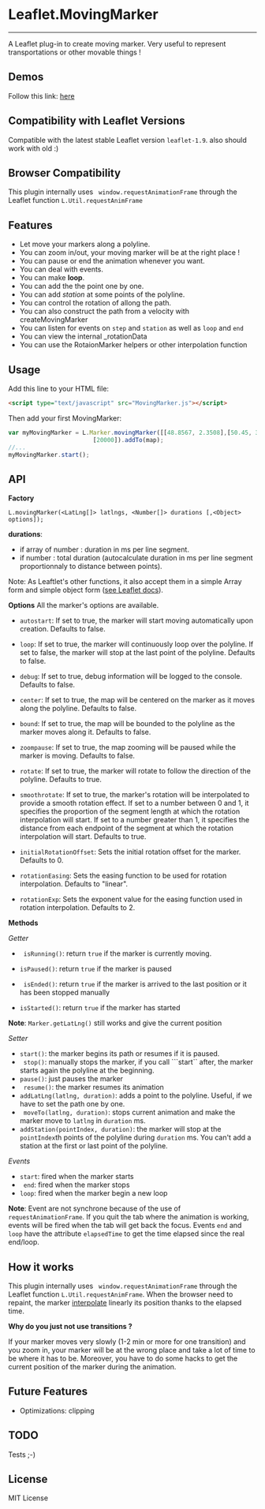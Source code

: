 Leaflet.MovingMarker
====================
----------


A Leaflet plug-in to create moving marker. Very useful to represent transportations or other movable things !

Demos
--------
Follow this link: [here](https://syonfox.github.io/Leaflet.MovingMarker/examples/index.html)

Compatibility with Leaflet Versions
-----------------------------------

Compatible with the latest stable Leaflet version `leaflet-1.9`.
also should work with old :) 



Browser Compatibility
-----------------------------------
This plugin internally uses ``` window.requestAnimationFrame``` through the Leaflet function ```L.Util.requestAnimFrame```

Features
--------

* Let move your markers along a polyline.
* You can zoom in/out, your moving marker will be at the right place ! 
* You can pause or end the animation whenever you want.
* You can deal with events.
* You can make **loop**.
* You can add the the point one by one.
* You can add *station* at some points of the polyline.
* You can control the rotation of allong the path.
* You can also construct the path from a velocity with createMovingMarker
* You can listen for events on `step` and `station` as well as `loop` and `end`
* You can view the internal _rotationData 
* You can use the RotaionMarker helpers or other interpolation function

Usage
-----
Add this line to your HTML file:
```html
<script type="text/javascript" src="MovingMarker.js"></script>
```

Then add your first MovingMarker:

```javascript
var myMovingMarker = L.Marker.movingMarker([[48.8567, 2.3508],[50.45, 30.523333]],
						[20000]).addTo(map);
//...
myMovingMarker.start();
```

API
----

**Factory**
```
L.movingMarker(<LatLng[]> latlngs, <Number[]> durations [,<Object> options]);
```

**durations**:
*   if array of number : duration in ms per line segment.
*   if number : total duration (autocalculate duration in ms per line segment proportionnaly to distance between points).


Note: As Leaftlet's other functions, it also accept them in a simple Array form and simple object form ([see Leaflet docs](http://leafletjs.com/reference.html#latlng)).

**Options**
All the marker's options are available.

[//]: # ( - ```autostart```: if ``` true``` the marker will start automatically after it is added to map. Default: ```false```)
[//]: # ( - ``` loop```: if ```true``` the marker will start automatically at the beginning of the polyline when the it arrives at the end. Default: ```false```)
  - `autostart`: If set to true, the marker will start moving automatically upon creation. Defaults to false.

 -  `loop`: If set to true, the marker will continuously loop over the polyline. If set to false, the marker will stop at the last point of the polyline. Defaults to false.

 -  `debug`: If set to true, debug information will be logged to the console. Defaults to false.

  - `center`: If set to true, the map will be centered on the marker as it moves along the polyline. Defaults to false.

  - `bound`: If set to true, the map will be bounded to the polyline as the marker moves along it. Defaults to false.

 -  `zoompause`: If set to true, the map zooming will be paused while the marker is moving. Defaults to false.

  - `rotate`: If set to true, the marker will rotate to follow the direction of the polyline. Defaults to true.

  - `smoothrotate`: If set to true, the marker's rotation will be interpolated to provide a smooth rotation effect. If set to a number between 0 and 1, it specifies the proportion of the segment length at which the rotation interpolation will start. If set to a number greater than 1, it specifies the distance from each endpoint of the segment at which the rotation interpolation will start. Defaults to true.

 -  `initialRotationOffset`: Sets the initial rotation offset for the marker. Defaults to 0.

 -  `rotationEasing`: Sets the easing function to be used for rotation interpolation. Defaults to "linear".

 -  `rotationExp`: Sets the exponent value for the easing function used in rotation interpolation. Defaults to 2.
	
**Methods**

*Getter*

 - ``` isRunning()```: return ```true``` if the marker is currently moving.
 - ```isPaused()```: return ```true``` if the marker is paused
 
 - ``` isEnded()```: return ```true``` if the marker is arrived to the last position or it has been stopped manually
 
 - ```isStarted()```: return ```true``` if the marker has started

**Note**: ```Marker.getLatLng()``` still works and give the current position
 
*Setter*

 - ```start()```:  the marker begins its path or resumes if it is paused.
 - ``` stop()```: manually stops the marker, if you call ```start`` after, the marker starts again the polyline at the beginning.
 - ```pause()```: just pauses the marker
 - ``` resume()```: the marker resumes its animation
 - ```addLatLng(latlng, duration)```: adds a point to the polyline. Useful, if we have to set the path one by one.
 - ``` moveTo(latlng, duration)```: stops current animation and make the marker move to ```latlng``` in ```duration``` ms. 
 - ```addStation(pointIndex, duration)```: the marker will stop at the ```pointIndex```th points of the polyline during ```duration``` ms. You can't add a station at the first or last point of the polyline.
 
*Events*

 - ```start```: fired when the marker starts
 - ``` end```: fired when the marker stops 
 - ```loop```: fired when the marker begin a new loop

**Note**: Event are not synchrone because of the use of ```requestAnimationFrame```.  If you quit the tab where the animation is working, events will be fired when the tab will get back the focus. Events ```end``` and ```loop``` have the attribute ```elapsedTime``` to get the time elapsed since the real end/loop.

How it works
---------------
This plugin internally uses ``` window.requestAnimationFrame``` through the Leaflet function ```L.Util.requestAnimFrame```. When the browser need to repaint, the marker [interpolate](http://ewoken.github.io/Leaflet.MovingMarker) linearly its position thanks to the elapsed time.

**Why do you just not use transitions ?**

If your marker moves very slowly (1-2 min or more for one transition) and you zoom in, your marker will be at the wrong place and take a lot of time to be where it has to be. Moreover, you have to do some hacks to get the current position of the marker during the animation.



Future Features
----------------------

 - Optimizations: clipping

TODO
--------
Tests ;-)

License
----
MIT License

